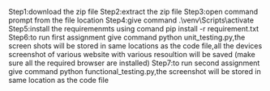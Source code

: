 Step1:download the zip file
Step2:extract the zip file
Step3:open command prompt from the file location
Step4:give command .\venv\Scripts\activate
Step5:install the requiremenmts using comand pip install -r requirement.txt
Step6:to run first assignment give command python unit_testing.py,the screen shots will be stored in same locations as the code file,all the devices screenshot of various website 
       with various resoultion will be saved (make sure all the required browser are installed)
  Step7:to run second assignment give command python functional_testing.py,the screenshot will be stored in same location as the code file
